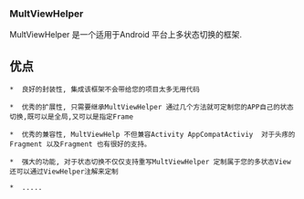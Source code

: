 ###  MultViewHelper

MultViewHelper 是一个适用于Android 平台上多状态切换的框架.

## 优点 

    *  良好的封装性, 集成该框架不会带给您的项目太多无用代码
    
    *  优秀的扩展性, 只需要继承MultViewHelper 通过几个方法就可定制您的APP自己的状态切换,既可以是全局,又可以是指定Frame
    
    *  优秀的兼容性, MultViewHelp 不但兼容Activity AppCompatActiviy  对于头疼的Fragment 以及Fragment 也有很好的支持。
    
    *  强大的功能, 对于状态切换不仅仅支持重写MultViewHelper 定制属于您的多状态View 还可以通过ViewHelper注解来定制 
    
    *  .....
     